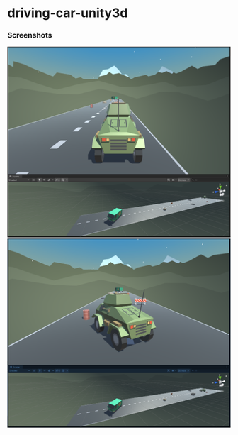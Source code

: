 # driving-car-unity3d

### Screenshots
<img title="screenshot-1" alt="screenshot-1" src="/images/screenshot-1.png">
<br>
<img title="screenshot-2" alt="screenshot-2" src="/images/screenshot-2.png">

